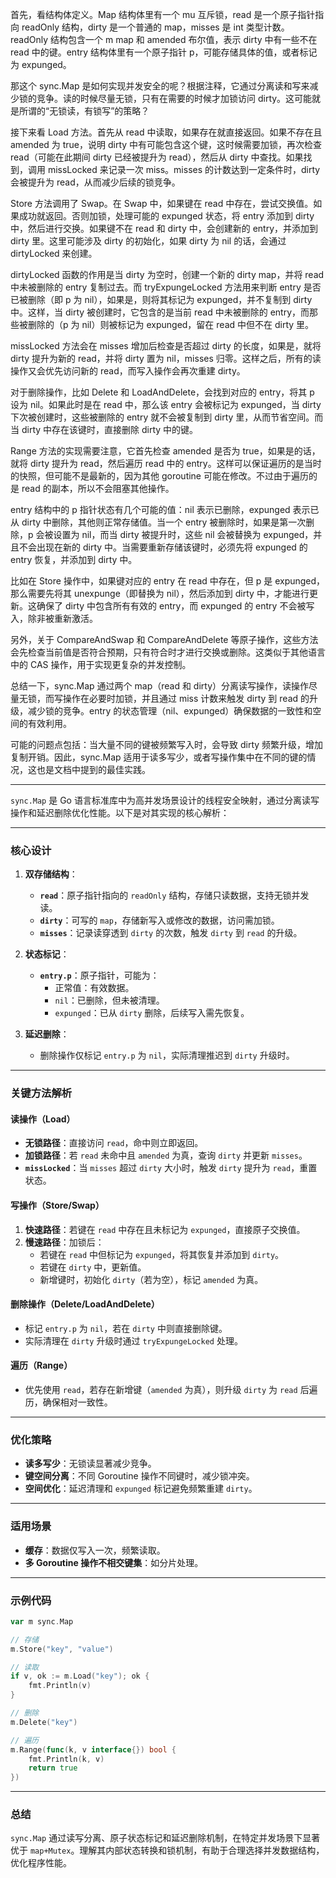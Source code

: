 首先，看结构体定义。Map 结构体里有一个 mu 互斥锁，read 是一个原子指针指向 readOnly 结构，dirty 是一个普通的 map，misses 是 int 类型计数。readOnly 结构包含一个 m map 和 amended 布尔值，表示 dirty 中有一些不在 read 中的键。entry 结构体里有一个原子指针 p，可能存储具体的值，或者标记为 expunged。

那这个 sync.Map 是如何实现并发安全的呢？根据注释，它通过分离读和写来减少锁的竞争。读的时候尽量无锁，只有在需要的时候才加锁访问 dirty。这可能就是所谓的“无锁读，有锁写”的策略？

接下来看 Load 方法。首先从 read 中读取，如果存在就直接返回。如果不存在且 amended 为 true，说明 dirty 中有可能包含这个键，这时候需要加锁，再次检查 read（可能在此期间 dirty 已经被提升为 read），然后从 dirty 中查找。如果找到，调用 missLocked 来记录一次 miss。misses 的计数达到一定条件时，dirty 会被提升为 read，从而减少后续的锁竞争。

Store 方法调用了 Swap。在 Swap 中，如果键在 read 中存在，尝试交换值。如果成功就返回。否则加锁，处理可能的 expunged 状态，将 entry 添加到 dirty 中，然后进行交换。如果键不在 read 和 dirty 中，会创建新的 entry，并添加到 dirty 里。这里可能涉及 dirty 的初始化，如果 dirty 为 nil 的话，会通过 dirtyLocked 来创建。

dirtyLocked 函数的作用是当 dirty 为空时，创建一个新的 dirty map，并将 read 中未被删除的 entry 复制过去。而 tryExpungeLocked 方法用来判断 entry 是否已被删除（即 p 为 nil），如果是，则将其标记为 expunged，并不复制到 dirty 中。这样，当 dirty 被创建时，它包含的是当前 read 中未被删除的 entry，而那些被删除的（p 为 nil）则被标记为 expunged，留在 read 中但不在 dirty 里。

missLocked 方法会在 misses 增加后检查是否超过 dirty 的长度，如果是，就将 dirty 提升为新的 read，并将 dirty 置为 nil，misses 归零。这样之后，所有的读操作又会优先访问新的 read，而写入操作会再次重建 dirty。

对于删除操作，比如 Delete 和 LoadAndDelete，会找到对应的 entry，将其 p 设为 nil。如果此时是在 read 中，那么该 entry 会被标记为 expunged，当 dirty 下次被创建时，这些被删除的 entry 就不会被复制到 dirty 里，从而节省空间。而当 dirty 中存在该键时，直接删除 dirty 中的键。

Range 方法的实现需要注意，它首先检查 amended 是否为 true，如果是的话，就将 dirty 提升为 read，然后遍历 read 中的 entry。这样可以保证遍历的是当时的快照，但可能不是最新的，因为其他 goroutine 可能在修改。不过由于遍历的是 read 的副本，所以不会阻塞其他操作。

entry 结构中的 p 指针状态有几个可能的值：nil 表示已删除，expunged 表示已从 dirty 中删除，其他则正常存储值。当一个 entry 被删除时，如果是第一次删除，p 会被设置为 nil，而当 dirty 被提升时，这些 nil 会被替换为 expunged，并且不会出现在新的 dirty 中。当需要重新存储该键时，必须先将 expunged 的 entry 恢复，并添加到 dirty 中。

比如在 Store 操作中，如果键对应的 entry 在 read 中存在，但 p 是 expunged，那么需要先将其 unexpunge（即替换为 nil），然后添加到 dirty 中，才能进行更新。这确保了 dirty 中包含所有有效的 entry，而 expunged 的 entry 不会被写入，除非被重新激活。

另外，关于 CompareAndSwap 和 CompareAndDelete 等原子操作，这些方法会先检查当前值是否符合预期，只有符合时才进行交换或删除。这类似于其他语言中的 CAS 操作，用于实现更复杂的并发控制。

总结一下，sync.Map 通过两个 map（read 和 dirty）分离读写操作，读操作尽量无锁，而写操作在必要时加锁，并且通过 miss 计数来触发 dirty 到 read 的升级，减少锁的竞争。entry 的状态管理（nil、expunged）确保数据的一致性和空间的有效利用。

可能的问题点包括：当大量不同的键被频繁写入时，会导致 dirty 频繁升级，增加复制开销。因此，sync.Map 适用于读多写少，或者写操作集中在不同的键的情况，这也是文档中提到的最佳实践。

---

`sync.Map` 是 Go 语言标准库中为高并发场景设计的线程安全映射，通过分离读写操作和延迟删除优化性能。以下是对其实现的核心解析：

---

### **核心设计**

1. **双存储结构**：

   - **`read`**：原子指针指向的 `readOnly` 结构，存储只读数据，支持无锁并发读。
   - **`dirty`**：可写的 `map`，存储新写入或修改的数据，访问需加锁。
   - **`misses`**：记录读穿透到 `dirty` 的次数，触发 `dirty` 到 `read` 的升级。

2. **状态标记**：

   - **`entry.p`**：原子指针，可能为：
     - 正常值：有效数据。
     - `nil`：已删除，但未被清理。
     - `expunged`：已从 `dirty` 删除，后续写入需先恢复。

3. **延迟删除**：
   - 删除操作仅标记 `entry.p` 为 `nil`，实际清理推迟到 `dirty` 升级时。

---

### **关键方法解析**

#### **读操作（Load）**

- **无锁路径**：直接访问 `read`，命中则立即返回。
- **加锁路径**：若 `read` 未命中且 `amended` 为真，查询 `dirty` 并更新 `misses`。
- **`missLocked`**：当 `misses` 超过 `dirty` 大小时，触发 `dirty` 提升为 `read`，重置状态。

#### **写操作（Store/Swap）**

1. **快速路径**：若键在 `read` 中存在且未标记为 `expunged`，直接原子交换值。
2. **慢速路径**：加锁后：
   - 若键在 `read` 中但标记为 `expunged`，将其恢复并添加到 `dirty`。
   - 若键在 `dirty` 中，更新值。
   - 新增键时，初始化 `dirty`（若为空），标记 `amended` 为真。

#### **删除操作（Delete/LoadAndDelete）**

- 标记 `entry.p` 为 `nil`，若在 `dirty` 中则直接删除键。
- 实际清理在 `dirty` 升级时通过 `tryExpungeLocked` 处理。

#### **遍历（Range）**

- 优先使用 `read`，若存在新增键（`amended` 为真），则升级 `dirty` 为 `read` 后遍历，确保相对一致性。

---

### **优化策略**

- **读多写少**：无锁读显著减少竞争。
- **键空间分离**：不同 Goroutine 操作不同键时，减少锁冲突。
- **空间优化**：延迟清理和 `expunged` 标记避免频繁重建 `dirty`。

---

### **适用场景**

- **缓存**：数据仅写入一次，频繁读取。
- **多 Goroutine 操作不相交键集**：如分片处理。

---

### **示例代码**

```go
var m sync.Map

// 存储
m.Store("key", "value")

// 读取
if v, ok := m.Load("key"); ok {
    fmt.Println(v)
}

// 删除
m.Delete("key")

// 遍历
m.Range(func(k, v interface{}) bool {
    fmt.Println(k, v)
    return true
})
```

---

### **总结**

`sync.Map` 通过读写分离、原子状态标记和延迟删除机制，在特定并发场景下显著优于 `map+Mutex`。理解其内部状态转换和锁机制，有助于合理选择并发数据结构，优化程序性能。
